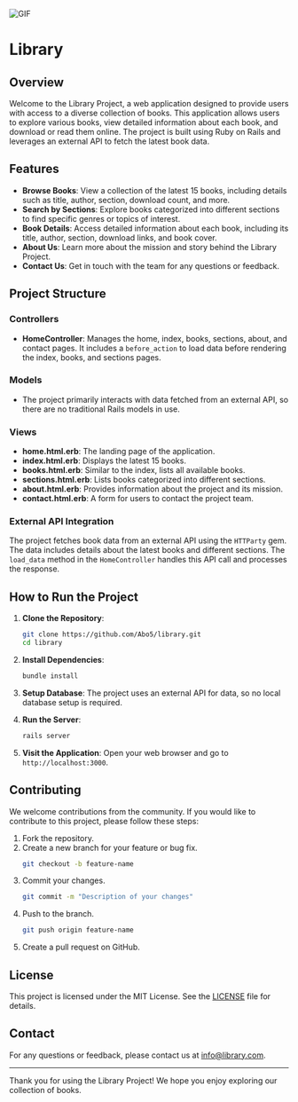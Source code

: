 ![GIF](https://github.com/user-attachments/assets/4c901a77-496f-40c6-a7ad-427f1ee79684)


# Library 

## Overview

Welcome to the Library Project, a web application designed to provide users with access to a diverse collection of books. This application allows users to explore various books, view detailed information about each book, and download or read them online. The project is built using Ruby on Rails and leverages an external API to fetch the latest book data.

## Features

- **Browse Books**: View a collection of the latest 15 books, including details such as title, author, section, download count, and more.
- **Search by Sections**: Explore books categorized into different sections to find specific genres or topics of interest.
- **Book Details**: Access detailed information about each book, including its title, author, section, download links, and book cover.
- **About Us**: Learn more about the mission and story behind the Library Project.
- **Contact Us**: Get in touch with the team for any questions or feedback.

## Project Structure

### Controllers

- **HomeController**: Manages the home, index, books, sections, about, and contact pages. It includes a `before_action` to load data before rendering the index, books, and sections pages.

### Models

- The project primarily interacts with data fetched from an external API, so there are no traditional Rails models in use.

### Views

- **home.html.erb**: The landing page of the application.
- **index.html.erb**: Displays the latest 15 books.
- **books.html.erb**: Similar to the index, lists all available books.
- **sections.html.erb**: Lists books categorized into different sections.
- **about.html.erb**: Provides information about the project and its mission.
- **contact.html.erb**: A form for users to contact the project team.

### External API Integration

The project fetches book data from an external API using the `HTTParty` gem. The data includes details about the latest books and different sections. The `load_data` method in the `HomeController` handles this API call and processes the response.

## How to Run the Project

1. **Clone the Repository**:
    ```sh
    git clone https://github.com/Abo5/library.git
    cd library
    ```

2. **Install Dependencies**:
    ```sh
    bundle install
    ```

3. **Setup Database**:
    The project uses an external API for data, so no local database setup is required.

4. **Run the Server**:
    ```sh
    rails server
    ```

5. **Visit the Application**:
    Open your web browser and go to `http://localhost:3000`.

## Contributing

We welcome contributions from the community. If you would like to contribute to this project, please follow these steps:

1. Fork the repository.
2. Create a new branch for your feature or bug fix.
    ```sh
    git checkout -b feature-name
    ```
3. Commit your changes.
    ```sh
    git commit -m "Description of your changes"
    ```
4. Push to the branch.
    ```sh
    git push origin feature-name
    ```
5. Create a pull request on GitHub.

## License

This project is licensed under the MIT License. See the [LICENSE](https://github.com/Abo5/library/blob/main/License) file for details.

## Contact

For any questions or feedback, please contact us at info@library.com.

---

Thank you for using the Library Project! We hope you enjoy exploring our collection of books.
